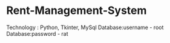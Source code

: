 # Rent-Management-System
Technology : Python, Tkinter, MySql
Database:username - root
Database:password - rat
